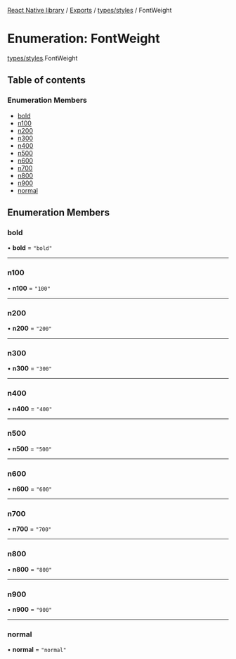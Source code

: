 [React Native library](../index.md) / [Exports](../modules.md) / [types/styles](../modules/types_styles.md) / FontWeight

# Enumeration: FontWeight

[types/styles](../modules/types_styles.md).FontWeight

## Table of contents

### Enumeration Members

- [bold](types_styles.FontWeight.md#bold)
- [n100](types_styles.FontWeight.md#n100)
- [n200](types_styles.FontWeight.md#n200)
- [n300](types_styles.FontWeight.md#n300)
- [n400](types_styles.FontWeight.md#n400)
- [n500](types_styles.FontWeight.md#n500)
- [n600](types_styles.FontWeight.md#n600)
- [n700](types_styles.FontWeight.md#n700)
- [n800](types_styles.FontWeight.md#n800)
- [n900](types_styles.FontWeight.md#n900)
- [normal](types_styles.FontWeight.md#normal)

## Enumeration Members

### bold

• **bold** = ``"bold"``

___

### n100

• **n100** = ``"100"``

___

### n200

• **n200** = ``"200"``

___

### n300

• **n300** = ``"300"``

___

### n400

• **n400** = ``"400"``

___

### n500

• **n500** = ``"500"``

___

### n600

• **n600** = ``"600"``

___

### n700

• **n700** = ``"700"``

___

### n800

• **n800** = ``"800"``

___

### n900

• **n900** = ``"900"``

___

### normal

• **normal** = ``"normal"``
